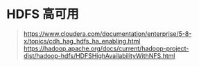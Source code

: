 # HDFS 高可用

> https://www.cloudera.com/documentation/enterprise/5-8-x/topics/cdh_hag_hdfs_ha_enabling.html
> https://hadoop.apache.org/docs/current/hadoop-project-dist/hadoop-hdfs/HDFSHighAvailabilityWithNFS.html
